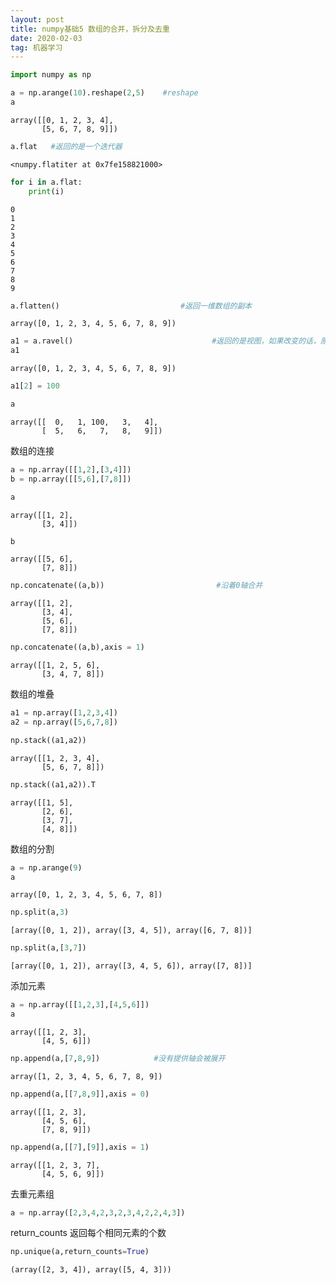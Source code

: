 ```yaml
---
layout: post
title: numpy基础5 数组的合并，拆分及去重
date: 2020-02-03
tag: 机器学习
---
```




```python
import numpy as np
```


```python
a = np.arange(10).reshape(2,5)    #reshape
a
```




    array([[0, 1, 2, 3, 4],
           [5, 6, 7, 8, 9]])




```python
a.flat   #返回的是一个迭代器
```




    <numpy.flatiter at 0x7fe158821000>




```python
for i in a.flat:
    print(i)
```

    0
    1
    2
    3
    4
    5
    6
    7
    8
    9



```python
a.flatten()                           #返回一维数组的副本
```




    array([0, 1, 2, 3, 4, 5, 6, 7, 8, 9])




```python
a1 = a.ravel()                               #返回的是视图，如果改变的话，原数组会改变
a1
```




    array([0, 1, 2, 3, 4, 5, 6, 7, 8, 9])




```python
a1[2] = 100
```


```python
a
```




    array([[  0,   1, 100,   3,   4],
           [  5,   6,   7,   8,   9]])



数组的连接


```python
a = np.array([[1,2],[3,4]])
b = np.array([[5,6],[7,8]])
```


```python
a
```




    array([[1, 2],
           [3, 4]])




```python
b
```




    array([[5, 6],
           [7, 8]])




```python
np.concatenate((a,b))                         #沿着0轴合并
```




    array([[1, 2],
           [3, 4],
           [5, 6],
           [7, 8]])




```python
np.concatenate((a,b),axis = 1)           
```




    array([[1, 2, 5, 6],
           [3, 4, 7, 8]])



数组的堆叠


```python
a1 = np.array([1,2,3,4])
a2 = np.array([5,6,7,8])
```


```python
np.stack((a1,a2))
```




    array([[1, 2, 3, 4],
           [5, 6, 7, 8]])




```python
np.stack((a1,a2)).T
```




    array([[1, 5],
           [2, 6],
           [3, 7],
           [4, 8]])



数组的分割


```python
a = np.arange(9)
a
```




    array([0, 1, 2, 3, 4, 5, 6, 7, 8])




```python
np.split(a,3)
```




    [array([0, 1, 2]), array([3, 4, 5]), array([6, 7, 8])]




```python
np.split(a,[3,7])
```




    [array([0, 1, 2]), array([3, 4, 5, 6]), array([7, 8])]



添加元素


```python
a = np.array([[1,2,3],[4,5,6]])
a
```




    array([[1, 2, 3],
           [4, 5, 6]])




```python
np.append(a,[7,8,9])            #没有提供轴会被展开
```




    array([1, 2, 3, 4, 5, 6, 7, 8, 9])




```python
np.append(a,[[7,8,9]],axis = 0)
```




    array([[1, 2, 3],
           [4, 5, 6],
           [7, 8, 9]])




```python
np.append(a,[[7],[9]],axis = 1)
```




    array([[1, 2, 3, 7],
           [4, 5, 6, 9]])



去重元素组


```python
a = np.array([2,3,4,2,3,2,3,4,2,2,4,3])
```

return_counts 返回每个相同元素的个数


```python
np.unique(a,return_counts=True)
```




    (array([2, 3, 4]), array([5, 4, 3]))




```python

```
